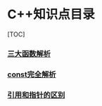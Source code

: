# C++知识点目录

[TOC]



### [三大函数解析](拷贝构造函数.md)

### [const完全解析](const.md)

### [引用和指针的区别](引用和指针的区别.md)







